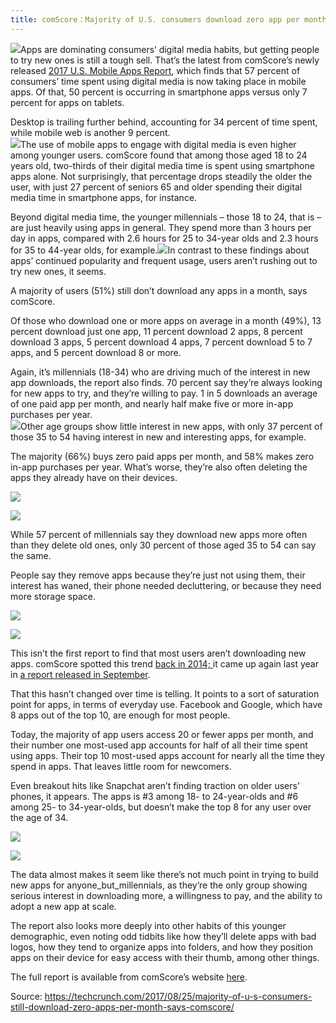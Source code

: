 ```yaml
---
title: comScore：Majority of U.S. consumers download zero app per month
---
```


![](https://tctechcrunch2011.files.wordpress.com/2017/01/messaging-apps.jpg)Apps are dominating consumers’ digital media habits, but getting people to try new ones is still a tough sell. That’s the latest from comScore’s newly released [2017 U.S. Mobile Apps Report](http://www.comscore.com/Insights/Presentations-and-Whitepapers/2017/The-2017-US-Mobile-App-Report?cs_edgescape_cc=US), which finds that 57 percent of consumers’ time spent using digital media is now taking place in mobile apps. Of that, 50 percent is occurring in smartphone apps versus only 7 percent for apps on tablets.

Desktop is trailing further behind, accounting for 34 percent of time spent, while mobile web is another 9 percent.  
![](https://tctechcrunch2011.files.wordpress.com/2017/08/screen-shot-2017-08-25-at-1-31-27-pm.png)The use of mobile apps to engage with digital media is even higher among younger users. comScore found that among those aged 18 to 24 years old, two-thirds of their digital media time is spent using smartphone apps alone. Not surprisingly, that percentage drops steadily the older the user, with just 27 percent of seniors 65 and older spending their digital media time in smartphone apps, for instance.

Beyond digital media time, the younger millennials – those 18 to 24, that is – are just heavily using apps in general. They spend more than 3 hours per day in apps, compared with 2.6 hours for 25 to 34-year olds and 2.3 hours for 35 to 44-year olds, for example.![](https://tctechcrunch2011.files.wordpress.com/2017/08/screen-shot-2017-08-25-at-1-40-25-pm.png)In contrast to these findings about apps’ continued popularity and frequent usage, users aren’t rushing out to try new ones, it seems.

A majority of users \(51%\) still don’t download any apps in a month, says comScore.

Of those who download one or more apps on average in a month \(49%\), 13 percent download just one app, 11 percent download 2 apps, 8 percent download 3 apps, 5 percent download 4 apps, 7 percent download 5 to 7 apps, and 5 percent download 8 or more.

Again, it’s millennials \(18-34\) who are driving much of the interest in new app downloads, the report also finds. 70 percent say they’re always looking for new apps to try, and they’re willing to pay. 1 in 5 downloads an average of one paid app per month, and nearly half make five or more in-app purchases per year.  
![](https://tctechcrunch2011.files.wordpress.com/2017/08/screen-shot-2017-08-25-at-1-32-31-pm.png)Other age groups show little interest in new apps, with only 37 percent of those 35 to 54 having interest in new and interesting apps, for example.

The majority \(66%\) buys zero paid apps per month, and 58% makes zero in-app purchases per year. What’s worse, they’re also often deleting the apps they already have on their devices.

[![](https://tctechcrunch2011.files.wordpress.com/2017/08/screen-shot-2017-08-25-at-1-34-08-pm.png)](https://techcrunch.com/2017/08/25/majority-of-u-s-consumers-still-download-zero-apps-per-month-says-comscore/?ncid=rss#)

[![](https://tctechcrunch2011.files.wordpress.com/2017/08/screen-shot-2017-08-25-at-1-34-17-pm.png)](https://techcrunch.com/2017/08/25/majority-of-u-s-consumers-still-download-zero-apps-per-month-says-comscore/?ncid=rss#)

While 57 percent of millennials say they download new apps more often than they delete old ones, only 30 percent of those aged 35 to 54 can say the same.

People say they remove apps because they’re just not using them, their interest has waned, their phone needed decluttering, or because they need more storage space.

[![](https://tctechcrunch2011.files.wordpress.com/2017/08/screen-shot-2017-08-25-at-1-35-11-pm.png)](https://techcrunch.com/2017/08/25/majority-of-u-s-consumers-still-download-zero-apps-per-month-says-comscore/?ncid=rss#)

[![](https://tctechcrunch2011.files.wordpress.com/2017/08/screen-shot-2017-08-25-at-1-35-21-pm.png)](https://techcrunch.com/2017/08/25/majority-of-u-s-consumers-still-download-zero-apps-per-month-says-comscore/?ncid=rss#)

This isn’t the first report to find that most users aren’t downloading new apps. comScore spotted this trend [back in 2014; ](https://qz.com/253618/most-smartphone-users-download-zero-apps-per-month/)it came up again last year in [a report released in September](http://fortune.com/2016/09/16/smartphone-users-apps/).

That this hasn’t changed over time is telling. It points to a sort of saturation point for apps, in terms of everyday use. Facebook and Google, which have 8 apps out of the top 10, are enough for most people.

Today, the majority of app users access 20 or fewer apps per month, and their number one most-used app accounts for half of all their time spent using apps. Their top 10 most-used apps account for nearly all the time they spend in apps. That leaves little room for newcomers.

Even breakout hits like Snapchat aren’t finding traction on older users’ phones, it appears. The apps is \#3 among 18- to 24-year-olds and \#6 among 25- to 34-year-olds, but doesn’t make the top 8 for any user over the age of 34.

[![](https://tctechcrunch2011.files.wordpress.com/2017/08/screen-shot-2017-08-25-at-1-36-03-pm.png)](https://techcrunch.com/2017/08/25/majority-of-u-s-consumers-still-download-zero-apps-per-month-says-comscore/?ncid=rss#)

[![](https://tctechcrunch2011.files.wordpress.com/2017/08/screen-shot-2017-08-25-at-1-36-24-pm.png)](https://techcrunch.com/2017/08/25/majority-of-u-s-consumers-still-download-zero-apps-per-month-says-comscore/?ncid=rss#)

The data almost makes it seem like there’s not much point in trying to build new apps for anyone_but_millennials, as they’re the only group showing serious interest in downloading more, a willingness to pay, and the ability to adopt a new app at scale.

The report also looks more deeply into other habits of this younger demographic, even noting odd tidbits like how they’ll delete apps with bad logos, how they tend to organize apps into folders, and how they position apps on their device for easy access with their thumb, among other things.

The full report is available from comScore’s website [here](http://www.comscore.com/Insights/Presentations-and-Whitepapers/2017/The-2017-US-Mobile-App-Report?cs_edgescape_cc=US). 

Source: https://techcrunch.com/2017/08/25/majority-of-u-s-consumers-still-download-zero-apps-per-month-says-comscore/


